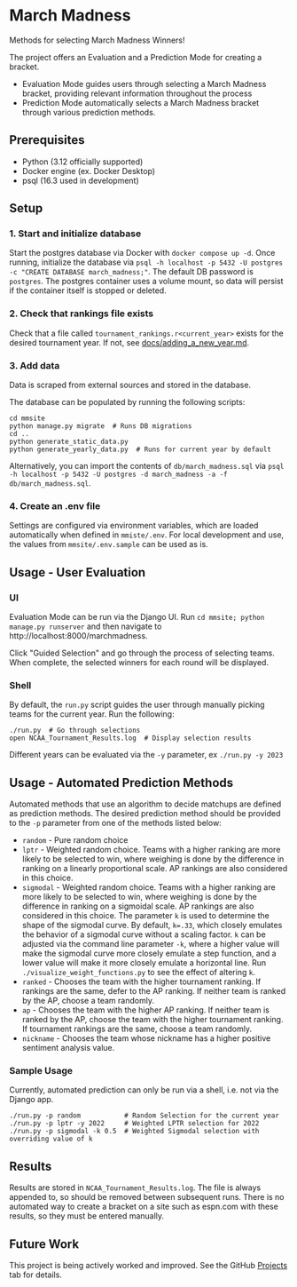 # March Madness

Methods for selecting March Madness Winners!

The project offers an Evaluation and a Prediction Mode for creating a bracket.

* Evaluation Mode guides users through selecting a March Madness bracket, providing relevant information throughout the process
* Prediction Mode automatically selects a March Madness bracket through various prediction methods.

## Prerequisites

* Python (3.12 officially supported)
* Docker engine (ex. Docker Desktop)
* psql (16.3 used in development)

## Setup

### 1. Start and initialize database

Start the postgres database via Docker with `docker compose up -d`. Once running, initialize the database via `psql -h localhost -p 5432 -U postgres -c "CREATE DATABASE march_madness;"`. The default DB password is `postgres`. The postgres container uses a volume mount, so data will persist if the container itself is stopped or deleted.

### 2. Check that rankings file exists

Check that a file called `tournament_rankings.r<current_year>` exists for the desired tournament year. If not, see [docs/adding_a_new_year.md](docs/adding_a_new_year.md).

### 3. Add data

Data is scraped from external sources and stored in the database. 

The database can be populated by running the following scripts:

```shell
cd mmsite
python manage.py migrate  # Runs DB migrations
cd ..
python generate_static_data.py
python generate_yearly_data.py  # Runs for current year by default
```

Alternatively, you can import the contents of `db/march_madness.sql` via `psql -h localhost -p 5432 -U postgres -d march_madness -a -f db/march_madness.sql`.

### 4. Create an .env file

Settings are configured via environment variables, which are loaded automatically when defined in `mmiste/.env`. For local development and use, the values from `mmsite/.env.sample` can be used as is.

## Usage - User Evaluation

### UI

Evaluation Mode can be run via the Django UI. Run `cd mmsite; python manage.py runserver` and then navigate to http://localhost:8000/marchmadness.

Click "Guided Selection" and go through the process of selecting teams. When complete, the selected winners for each round will be displayed.

### Shell

By default, the `run.py` script guides the user through manually picking teams for the current year. Run the following:

```shell
./run.py  # Go through selections
open NCAA_Tournament_Results.log  # Display selection results
```

Different years can be evaluated via the `-y` parameter, ex `./run.py -y 2023`

## Usage - Automated Prediction Methods

Automated methods that use an algorithm to decide matchups are defined as prediction methods. The desired prediction method should be provided to the `-p` parameter from one of the methods listed below:

* `random` - Pure random choice
* `lptr` - Weighted random choice. Teams with a higher ranking are more likely to be selected to win, where weighing is done by the difference in ranking on a linearly proportional scale. AP rankings are also considered in this choice.
* `sigmodal` - Weighted random choice. Teams with a higher ranking are more likely to be selected to win, where weighing is done by the difference in ranking on a sigmoidal scale. AP rankings are also considered in this choice. The parameter `k` is used to determine the shape of the sigmodal curve. By default, `k=.33`, which closely emulates the behavior of a sigmodal curve without a scaling factor. `k` can be adjusted via the command line parameter `-k`, where a higher value will make the sigmodal curve more closely emulate a step function, and a lower value will make it more closely emulate a horizontal line. Run `./visualize_weight_functions.py` to see the effect of altering `k`.
* `ranked` - Chooses the team with the higher tournament ranking. If rankings are the same, defer to the AP ranking. If neither team is ranked by the AP, choose a team randomly.
* `ap` - Chooses the team with the higher AP ranking. If neither team is ranked by the AP, choose the team with the higher tournament ranking. If tournament rankings are the same, choose a team randomly.
* `nickname` - Chooses the team whose nickname has a higher positive sentiment analysis value.

### Sample Usage

Currently, automated prediction can only be run via a shell, i.e. not via the Django app.

```shell
./run.py -p random           # Random Selection for the current year
./run.py -p lptr -y 2022     # Weighted LPTR selection for 2022
./run.py -p sigmodal -k 0.5  # Weighted Sigmodal selection with overriding value of k
```

## Results

Results are stored in `NCAA_Tournament_Results.log`. The file is always appended to, so should be removed between subsequent runs. There is no automated way to create a bracket on a site such as espn.com with these results, so they must be entered manually.

## Future Work

This project is being actively worked and improved. See the GitHub [Projects](https://github.com/AGnias47/march-madness/projects?query=is%3Aopen) tab for details.
